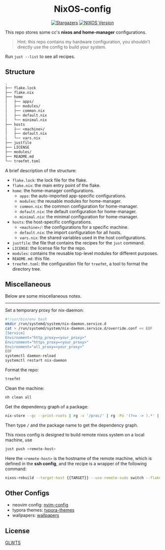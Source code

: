 <h1 align="center">NixOS-config</h1>

<p align="center">
	<a href="https://github.com/chillcicada/nixos-config/stargazers"><img alt="Stargazers" src="https://img.shields.io/github/stars/chillcicada/nixos-config?style=for-the-badge&logo=starship&color=C9CBFF&logoColor=D9E0EE&labelColor=302D41" /></a>
  <a href="https://nixos.org/"><img alt="NIXOS Version" src="https://img.shields.io/badge/NixOS-25.11-informational.svg?style=for-the-badge&logo=nixos&color=F2CDCD&logoColor=D9E0EE&labelColor=302D41" /></a>
</p>

This repo stores some cc's **nixos and home-manager** configurations.

> Hint: this repo contains my hardware configuration, you shouldn't directly use the config to build your system.

Run `just --list` to see all recipes.

## Structure

```txt
.
├── flake.lock
├── flake.nix
├── home
│   ├── apps/
│   ├── modules/
│   ├── common.nix
│   ├── default.nix
│   └── minimal.nix
├── hosts
│   ├── <machine>/
│   ├── default.nix
│   └── vars.nix
├── justfile
├── LICENSE
├── modules/
├── README.md
└── treefmt.toml
```

A brief description of the structure:

- `flake.lock`: the lock file for the flake.
- `flake.nix`: the main entry point of the flake.
- `home`: the home-manager configurations.
  - `apps`: the auto-imported app-specific configurations.
  - `modules`: the reusable modules for home-manager.
  - `common.nix`: the common configuration for home-manager.
  - `default.nix`: the default configuration for home-manager.
  - `minimal.nix`: the minimal configuration for home-manager.
- `hosts`: the host-specific configurations.
  - `<machine>/`: the configurations for a specific machine.
  - `default.nix`: the import configuration for all hosts.
  - `vars.nix`: the shared variables used in the host configurations.
- `justfile`: the file that contains the recipes for the `just` command.
- `LICENSE`: the license file for the repo.
- `modules`: contains the reusable top-level modules for different purposes.
- `README.md`: this file.
- `treefmt.toml`: the configuration file for `treefmt`, a tool to format the directory tree.

## Miscellaneous

Below are some miscellaneous notes.

---

Set a temporary proxy for nix-daemon:

```sh
#!/usr/bin/env bash
mkdir /run/systemd/system/nix-daemon.service.d
cat > /run/systemd/system/nix-daemon.service.d/override.conf << EOF
[Service]
Environment="http_proxy=<your_proxy>"
Environment="https_proxy=<your_proxy>"
Environment="all_proxy=<your_proxy>"
EOF
systemctl daemon-reload
systemctl restart nix-daemon
```

Format the repo:

```sh
treefmt
```

Clean the machine:

```sh
nh clean all
```

Get the dependency graph of a package:

```sh
nix-store --gc --print-roots | rg -v '/proc/' | rg -Po '(?<= -> ).*' | xargs -o nix-tree
```

Then type `/` and the package name to get the dependency graph.

This nixos config is designed to build remote nixos system on a local machine, use

```sh
just push <remote-host>
```

Here the `<remote-host>` is the hostname of the remote machine, which is defined in the **ssh config**, and the recipe is a wrapper of the following command:

```sh
nixos-rebuild --target-host {{TARGET}} --use-remote-sudo switch --flake
```

## Other Configs

- neovim config: [nvim-config](https://github.com/chillcicada/nvim-config)
- typora themes: [typora-themes](https://github.com/chillcicada/typora-themes)
- wallpapers: [wallpapers](https://github.com/chillcicada/imgs)

## License

[GLWTS](LICENSE)
